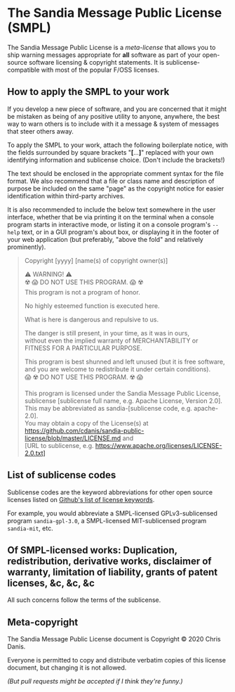 # The Sandia Message Public License (SMPL)

The Sandia Message Public License is a *meta-license* that allows you to ship warning messages appropriate for **all** software as part of your open-source software licensing & copyright statements.  It is sublicense-compatible with most of the popular F/OSS licenses.

## How to apply the SMPL to your work

If you develop a new piece of software, and you are concerned that it might be mistaken as being of any positive utility to anyone, anywhere, the best way to warn others is to include with it a message & system of messages that steer others away.

To apply the SMPL to your work, attach the following boilerplate notice, with the fields surrounded by square brackets "**[**...**]**" replaced with your own identifying information and sublicense choice.  (Don't include the brackets!)

The text should be enclosed in the appropriate comment syntax for the file format.  We also recommend that a file or class name and description of purpose be included on the same "page" as the copyright notice for easier identification within third-party archives.

It is also recommended to include the below text somewhere in the user interface, whether that be via printing it on the terminal when a console program starts in interactive mode, or listing it on a console program's `--help` text, or in a GUI program's about box, or displaying it in the footer of your web application (but preferably, "above the fold" and relatively prominently).

> Copyright [yyyy] [name(s) of copyright owner(s)]
>
> ⚠️ WARNING! ⚠️  
> ☢️ 😱 DO NOT USE THIS PROGRAM. 😱 ☢️  
> This program is not a program of honor.  
>
> No highly esteemed function is executed here.  
>
> What is here is dangerous and repulsive to us.  
>
> The danger is still present, in your time, as it was in ours,  
> without even the implied warranty of MERCHANTABILITY or  
> FITNESS FOR A PARTICULAR PURPOSE.
>
> This program is best shunned and left unused (but it is free software,  
> and you are welcome to redistribute it under certain conditions).  
> 😱 ☢️ DO NOT USE THIS PROGRAM. ☢️ 😱
>
> This program is licensed under the Sandia Message Public License,  
> sublicense [sublicense full name, e.g. Apache License, Version 2.0].  
> This may be abbreviated as sandia-[sublicense code, e.g. apache-2.0].  
> You may obtain a copy of the License(s) at  
> https://github.com/cdanis/sandia-public-license/blob/master/LICENSE.md and  
> [URL to sublicense, e.g. https://www.apache.org/licenses/LICENSE-2.0.txt]


## List of sublicense codes
Sublicense codes are the keyword abbreviations for other open source licenses listed on [Github's list of license keywords](https://docs.github.com/en/github/creating-cloning-and-archiving-repositories/licensing-a-repository#searching-github-by-license-type).

For example, you would abbreviate a SMPL-licensed GPLv3-sublicensed program `sandia-gpl-3.0`, a SMPL-licensed MIT-sublicensed program `sandia-mit`, etc.

## Of SMPL-licensed works: Duplication, redistribution, derivative works, disclaimer of warranty, limitation of liability, grants of patent licenses, &c, &c, &c
All such concerns follow the terms of the sublicense.

## Meta-copyright

The Sandia Message Public License document is Copyright © 2020 Chris Danis.

Everyone is permitted to copy and distribute verbatim copies of this license document, but changing it is not allowed.

_(But pull requests might be accepted if I think they're funny.)_
